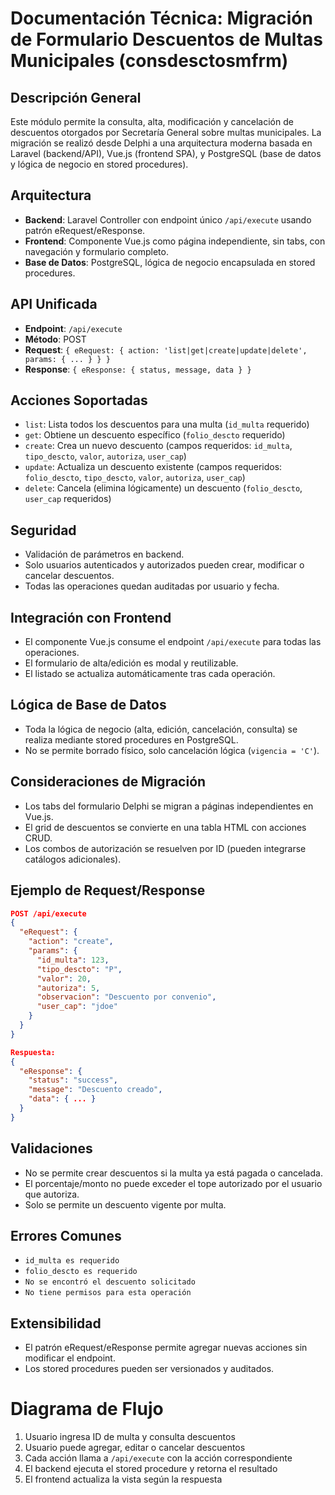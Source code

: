 # Documentación Técnica: Migración de Formulario Descuentos de Multas Municipales (consdesctosmfrm)

## Descripción General
Este módulo permite la consulta, alta, modificación y cancelación de descuentos otorgados por Secretaría General sobre multas municipales. La migración se realizó desde Delphi a una arquitectura moderna basada en Laravel (backend/API), Vue.js (frontend SPA), y PostgreSQL (base de datos y lógica de negocio en stored procedures).

## Arquitectura
- **Backend**: Laravel Controller con endpoint único `/api/execute` usando patrón eRequest/eResponse.
- **Frontend**: Componente Vue.js como página independiente, sin tabs, con navegación y formulario completo.
- **Base de Datos**: PostgreSQL, lógica de negocio encapsulada en stored procedures.

## API Unificada
- **Endpoint**: `/api/execute`
- **Método**: POST
- **Request**: `{ eRequest: { action: 'list|get|create|update|delete', params: { ... } } }`
- **Response**: `{ eResponse: { status, message, data } }`

## Acciones Soportadas
- `list`: Lista todos los descuentos para una multa (`id_multa` requerido)
- `get`: Obtiene un descuento específico (`folio_descto` requerido)
- `create`: Crea un nuevo descuento (campos requeridos: `id_multa`, `tipo_descto`, `valor`, `autoriza`, `user_cap`)
- `update`: Actualiza un descuento existente (campos requeridos: `folio_descto`, `tipo_descto`, `valor`, `autoriza`, `user_cap`)
- `delete`: Cancela (elimina lógicamente) un descuento (`folio_descto`, `user_cap` requeridos)

## Seguridad
- Validación de parámetros en backend.
- Solo usuarios autenticados y autorizados pueden crear, modificar o cancelar descuentos.
- Todas las operaciones quedan auditadas por usuario y fecha.

## Integración con Frontend
- El componente Vue.js consume el endpoint `/api/execute` para todas las operaciones.
- El formulario de alta/edición es modal y reutilizable.
- El listado se actualiza automáticamente tras cada operación.

## Lógica de Base de Datos
- Toda la lógica de negocio (alta, edición, cancelación, consulta) se realiza mediante stored procedures en PostgreSQL.
- No se permite borrado físico, solo cancelación lógica (`vigencia = 'C'`).

## Consideraciones de Migración
- Los tabs del formulario Delphi se migran a páginas independientes en Vue.js.
- El grid de descuentos se convierte en una tabla HTML con acciones CRUD.
- Los combos de autorización se resuelven por ID (pueden integrarse catálogos adicionales).

## Ejemplo de Request/Response
```json
POST /api/execute
{
  "eRequest": {
    "action": "create",
    "params": {
      "id_multa": 123,
      "tipo_descto": "P",
      "valor": 20,
      "autoriza": 5,
      "observacion": "Descuento por convenio",
      "user_cap": "jdoe"
    }
  }
}

Respuesta:
{
  "eResponse": {
    "status": "success",
    "message": "Descuento creado",
    "data": { ... }
  }
}
```

## Validaciones
- No se permite crear descuentos si la multa ya está pagada o cancelada.
- El porcentaje/monto no puede exceder el tope autorizado por el usuario que autoriza.
- Solo se permite un descuento vigente por multa.

## Errores Comunes
- `id_multa es requerido`
- `folio_descto es requerido`
- `No se encontró el descuento solicitado`
- `No tiene permisos para esta operación`

## Extensibilidad
- El patrón eRequest/eResponse permite agregar nuevas acciones sin modificar el endpoint.
- Los stored procedures pueden ser versionados y auditados.

# Diagrama de Flujo
1. Usuario ingresa ID de multa y consulta descuentos
2. Usuario puede agregar, editar o cancelar descuentos
3. Cada acción llama a `/api/execute` con la acción correspondiente
4. El backend ejecuta el stored procedure y retorna el resultado
5. El frontend actualiza la vista según la respuesta
